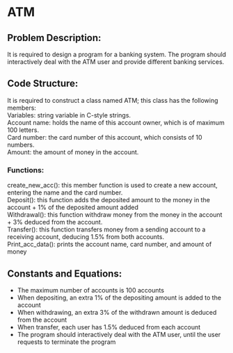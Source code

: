 # ATM
## Problem Description:
It is required to design a program for a banking system. The program should
interactively deal with the ATM user and provide different banking services.
## Code Structure:
It is required to construct a class named ATM; this class has the following members:     
Variables:  string variable in C-style strings.   
Account name: holds the name of this account owner, which is of maximum 100 letters.  
Card number: the card number of this account, which consists of 10 numbers.   
Amount: the amount of money in the account.
### Functions:
create_new_acc(): this member function is used to create a new account, entering the
name and the card number.    
Deposit(): this function adds the deposited amount to the money in the account + 1% of the
deposited amount added    
Withdrawal(): this function withdraw money from the money in the account + 3% deduced
from the account.   
Transfer(): this function transfers money from a sending account to a receiving account,
deducing 1.5% from both accounts.   
Print_acc_data(): prints the account name, card number, and amount of money
## Constants and Equations:
- The maximum number of accounts is 100 accounts   
- When depositing, an extra 1% of the depositing amount is added to the account    
- When withdrawing, an extra 3% of the withdrawn amount is deduced from the account   
- When transfer, each user has 1.5% deduced from each account    
- The program should interactively deal with the ATM user, until the user requests to
terminate the program
